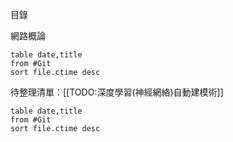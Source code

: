 目錄


網路概論
	



```dataview
table date,title
from #Git 
sort file.ctime desc
```



待整理清單：[[TODO:深度學習(神經網絡)自動建模術]]

```dataview
table date,title
from #Git 
sort file.ctime desc
```